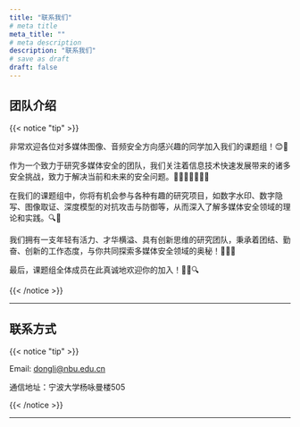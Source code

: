 ```yaml
---
title: "联系我们"
# meta title
meta_title: ""
# meta description
description: "联系我们"
# save as draft
draft: false
---
```






## 团队介绍

{{< notice "tip" >}}

非常欢迎各位对多媒体图像、音频安全方向感兴趣的同学加入我们的课题组！😊🎉

作为一个致力于研究多媒体安全的团队，我们关注着信息技术快速发展带来的诸多安全挑战，致力于解决当前和未来的安全问题。👩‍🎓🤝👨‍💻👩‍💻

在我们的课题组中，你将有机会参与各种有趣的研究项目，如数字水印、数字隐写、图像取证、深度模型的对抗攻击与防御等，从而深入了解多媒体安全领域的理论和实践。🔍🤔

我们拥有一支年轻有活力、才华横溢、具有创新思维的研究团队，秉承着团结、勤奋、创新的工作态度，与你共同探索多媒体安全领域的奥秘！💪🤝🔬

最后，课题组全体成员在此真诚地欢迎你的加入！🎉🚀🔍

{{< /notice >}}

------

## 联系方式

{{< notice "tip" >}}

Email: dongli@nbu.edu.cn

通信地址：宁波大学杨咏曼楼505

{{< /notice >}}



----





